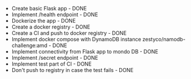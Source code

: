 * Create basic Flask app - DONE
* Implement /health endpoint - DONE
* Dockerize the app - DONE
* Create a docker registry - DONE
* Create a CI and push to docker registry - DONE
* Implement docker compose with DynamoDB instance zestyco/namodb-challenge:amd - DONE
* Implement connectivity from Flask app to mondo DB - DONE
* Implement /secret endpoint - DONE
* Implement test part of CI - DONE
* Don't push to registry in case the test fails - DONE
